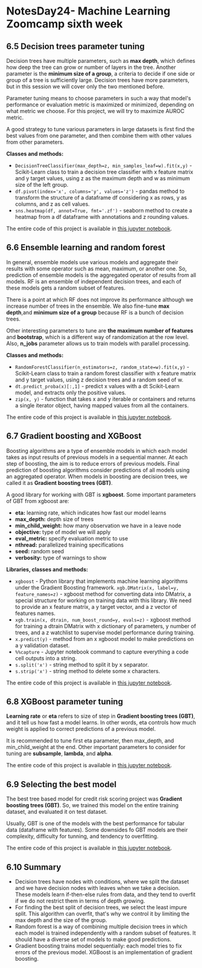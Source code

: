 # NotesDay24- Machine Learning Zoomcamp sixth week

## 6.5 Decision trees parameter tuning

Decision trees have multiple parameters, such as **max depth**, which defines how deep the tree can grow or number of layers in the tree. Another parameter is the **minimum size of a group**, a criteria to decide if one side or group of a tree is sufficiently large. Decision trees have more parameters, but in this session we will cover only the two mentioned before.

Parameter tuning means to choose parameters in such a way that model's performance or evaluation metric is maximized or minimized, depending on what metric we choose. For this project, we will try to maximize AUROC metric.

A good strategy to tune various parameters in large datasets is first find the best values from one parameter, and then combine them with other values from other parameters.

**Classes and methods:**

* `DecisionTreeClassifier(max_depth=z, min_samples_leaf=w).fit(x,y)` - Scikit-Learn class to train a decision tree classifier with x feature matrix and y target values, using z as the maximum depth and w as minimum size of the left group.
* `df.pivot(index='x', columns='y', values='z')` - pandas method to transform the structure of a dataframe df considering x as rows, y as columns, and z as cell values.
* `sns.heatmap(df, annot=True, fmt='.zf')` - seaborn method to create a heatmap from a df dataframe with annotations and z rounding values.

The entire code of this project is available in [this jupyter notebook](https://github.com/alexeygrigorev/mlbookcamp-code/blob/master/course-zoomcamp/06-trees/notebook.ipynb).

## 6.6 Ensemble learning and random forest

In general, ensemble models use various models and aggregate their results with some operator such as mean, maximum, or another one. So, prediction of ensemble models is the aggregated operator of results from all models. RF is an ensemble of independent decision trees, and each of these models gets a random subset of features.

There is a point at which RF does not improve its performance although we increase number of trees in the ensemble. We also fine-tune **max depth**,and **minimum size of a group** because RF is a bunch of decision trees.

Other interesting parameters to tune are **the maximum number of features** and **bootstrap**, which is a different way of randomization at the row level. Also, **n_jobs** parameter allows us to train models with parallel processing.

**Classes and methods:**

* `RandomForestClassifier(n_estimators=z, random_state=w).fit(x,y)` - Scikit-Learn class to train a random forest classifier with x feature matrix and y target values, using z decision trees and a random seed of w.
* `dt.predict_proba(x)[:,1]` - predict x values with a dt Scikit-Learn model, and extracts only the positive values.
* `zip(x, y)` - function that takes x and y iterable or containers and returns a single iterator object, having mapped values from all the containers.

The entire code of this project is available in [this jupyter notebook](https://github.com/alexeygrigorev/mlbookcamp-code/blob/master/course-zoomcamp/06-trees/notebook.ipynb).

## 6.7 Gradient boosting and XGBoost

Boosting algorithms are a type of ensemble models in which each model takes as input results of previous models in a sequential manner. At each step of boosting, the aim is to reduce errors of previous models. Final prediction of boosting algorithms consider predictions of all models using an aggregated operator. When models in boosting are decision trees, we called it as **Gradient boosting trees (GBT)**.

A good library for working with GBT is **xgboost**. Some important parameters of GBT from xgboost are:

* **eta:** learning rate, which indicates how fast our model learns
* **max_depth:** depth size of trees
* **min_child_weight:** how many observation we have in a leave node
* **objective:** type of model we will apply
* **eval_metric:** specify evaluation metric to use
* **nthread:** parallelized training specifications
* **seed:** random seed
* **verbosity:** type of warnings to show

**Libraries, classes and methods:**

* `xgboost` - Python library  that implements machine learning algorithms under the Gradient Boosting framework.
`xgb.DMatrix(x, label=y, feature_names=z)` - xgboost method for converting data into DMatrix, a special structure for working on training data with this library. We need to provide an x feature matrix, a y target vector, and a z vector of features names.
* `xgb.train(x, dtrain, num_boost_round=y, evals=z)` - xgboost method for training a dtrain DMatrix with x dictionary of parameters, y number of trees, and a z watchlist to supervise model performance during training.
* `x.predict(y)` - method from an x xgboost model to make predictions on a y validation dataset.
* `%%capture` - Jupyter notebook command to capture everything a code cell outputs into a string.
* `s.split('x')` - string method to split it by x separator.
* `s.strip('x')` - string method to delete some x characters.

The entire code of this project is available in [this jupyter notebook](https://github.com/alexeygrigorev/mlbookcamp-code/blob/master/course-zoomcamp/06-trees/notebook.ipynb).

## 6.8 XGBoost parameter tuning

**Learning rate** or **eta** refers to size of step in **Gradient boosting trees (GBT)**, and it tell us how fast a model learns. In other words, eta controls how much weight is applied to correct predictions of a previous model.

It is recommended to tune first eta parameter, then max_depth, and min_child_weight at the end. Other important parameters to consider for tuning are **subsample**, **lambda**, and **alpha**.

The entire code of this project is available in [this jupyter notebook](https://github.com/alexeygrigorev/mlbookcamp-code/blob/master/course-zoomcamp/06-trees/notebook.ipynb).

## 6.9 Selecting the best model

The best tree based model for credit risk scoring project was **Gradient boosting trees (GBT)**. So, we trained this model on the entire training dataset, and evaluated it on test dataset.

Usually, GBT is one of the models with the best performance for tabular data (dataframe with features). Some downsides fo GBT models are their complexity, difficulty for tunning, and tendency to overfitting.

The entire code of this project is available in [this jupyter notebook](https://github.com/alexeygrigorev/mlbookcamp-code/blob/master/course-zoomcamp/06-trees/notebook.ipynb).

## 6.10 Summary

* Decision trees have nodes with conditions, where we split the dataset and we have decision nodes with leaves when we take a decision. These models learn if-then-else rules from data, and they tend to overfit if we do not restrict them in terms of depth growing.
* For finding the best split of decision trees, we select the least impure split. This algorithm can overfit, that's why we control it by limiting the max depth and the size of the group.
* Random forest is a way of combining multiple decision trees in which each model is trained independently with a random subset of features. It should have a diverse set of models to make good predictions.
* Gradient boosting trains model sequentially: each model tries to fix errors of the previous model. XGBoost is an implementation of gradient boosting.
